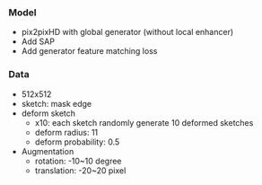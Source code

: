 ### Model
* pix2pixHD with global generator (without local enhancer)
* Add SAP
* Add generator feature matching loss
### Data
* 512x512
* sketch: mask edge
* deform sketch
  * x10: each sketch randomly generate 10 deformed sketches
  * deform radius: 11
  * deform probability: 0.5
* Augmentation
  * rotation: -10~10 degree
  * translation: -20~20 pixel
